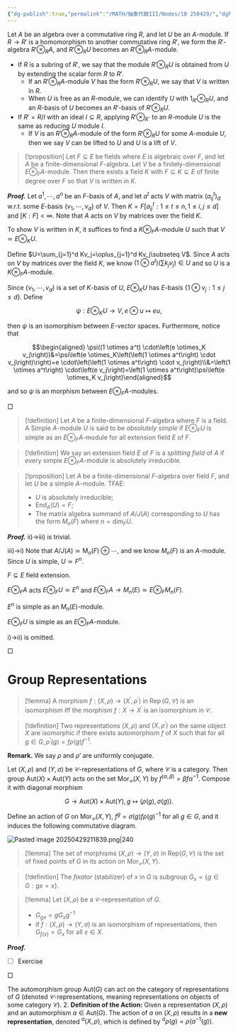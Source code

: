 ```yaml
---
{"dg-publish":true,"permalink":"/MATH/抽象代数III/Nodes/10 250429/","dgPassFrontmatter":true}
---
```



Let $A$ be an algebra over a commutative ring $R$, and let $U$ be an $A$-module. If $R\to R'$ is a homomorphism to another commutative ring $R'$, we form the $R'$-algebra $R'\otimes_R A$, and $R'\otimes_R U$ becomes an $R'\otimes_R A$-module. 
- If $R$ is a subring of $R'$, we say that the module $R'\otimes_R U$ is obtained from $U$ by extending the scalar form $R$ to $R'$. 
	- If an $R'\otimes_R A$-module $V$ has the form $R'\otimes_R U$, we say that $V$ is written in $R$. 
	- When $U$ is free as an $R$-module, we can identify $U$ with $1_{R'}\otimes_R U$, and an $R$-basis of $U$ becomes an $R'$-basis of $R'\otimes_R U$. 
- If $R'=R/I$ with an ideal $I\subseteq R$, applying $R'\otimes _R\cdot$ to an $R$-module $U$ is the same as reducing $U$ module $I$. 
	- If $V$ is an $R'\otimes_R A$-module of the form $R'\otimes_R U$ for some $A$-module $U$, then we say $V$ can be lifted to $U$ and $U$ is a lift of $V$.

> [!proposition]
> Let $F\subseteq E$ be fields where $E$ is algebraic over $F$, and let $A$ be a finite-dimensional $F$-algebra. Let $V$ be a finitely-dimensional $E\otimes_FA$-module. Then there exists a field $K$ with $F\subseteq K\subseteq E$ of finite degree over $F$ so that $V$ is written in $K$. 

**_Proof._**
Let $a^1,\cdots,a^n$ be an $F$-basis of $A$, and let $a^t$ acts $V$ with matrix $(a_{ij}^t)_d$ w.r.t. some $E$-basis $\{v_1,\cdots,v_d\}$ of $V$. Then $K=F[a_{ij}^t:1\leqslant t\leqslant n,1\leqslant i,j\leqslant d]$  and $[K:F]<\infty$. Note that $A$ acts on $V$ by matrices over the field $K$. 

To show $V$ is written in $K$, it suffices to find a $K\otimes_F A$-module $U$ such that $V\simeq E\otimes_K U$. 

Define $U=\sum_{j=1}^d Kv_j=\oplus_{j=1}^d Kv_j\subseteq V$. Since $A$ acts on $V$ by matrices over the field $K$, we know $(1\otimes a^t)(\sum k_jv_j)\in U$ and so $U$ is a $K\otimes _F A$-module. 

Since $\{v_1,\cdots,v_d\}$ is a set of $K$-basis of $U$, $E\otimes_K U$ has $E$-basis $\{1\otimes v_j:1\leqslant j\leqslant d\}$. Define 

$$\psi:E\otimes_K U\to V,e\otimes u\mapsto eu,$$

then $\psi$ is an isomorphism between $E$-vector spaces. Furthermore, notice that 

$$\begin{aligned}
\psi((1 \otimes a^t) \cdot\left(e \otimes_K v_j\right))&=\psi\left(e \otimes_K\left(\left(1 \otimes a^t\right) \cdot v_j\right)\right)=e \cdot\left(\left(1 \otimes a^t\right) \cdot v_j\right)\\&=\left(1 \otimes a^t\right) \cdot\left(e v_j\right)=\left(1 \otimes a^t\right)\psi\left(e \otimes_K v_j\right)\end{aligned}$$

and so $\psi$ is an morphism between $E\otimes_F A$-modules.
<p align="left">□</p>


> [!definition]
> Let $A$ be a finite-dimensional $F$-algebra where $F$ is a field. A Simple $A$-module $U$ is said to be *absolutely simple* if $E\otimes_F U$ is simple as an $E\otimes _FA$-module for all extension field $E$ of $F$. 


> [!definition]
> We say an extension field $E$ of $F$ is a *splitting field* of $A$ if every simple $E\otimes_F A$-module is absolutely irreducible. 


> [!proposition]
> Let $A$ be a finite-dimensional $F$-algebra over field $F$, and let $U$ be a simple $A$-module. TFAE:
> - $U$ is absolutely irreducible;
> - $\mathrm{End}_A(U)=F$;
> - The matrix algebra summand of $A/J(A)$ corresponding to $U$ has the form $M_n(F)$ where $n=\dim_FU$. 

**_Proof._**
ii)->iii) is trivial.

iii)->i) Note that $A/J(A)\simeq \mathrm{M}_n(F)\oplus\cdots$, and we know $M_n(F)$ is an $A$-module. Since $U$ is simple, $U\simeq F^n$. 


$F\subseteq E$ field extension. 

$E\otimes_F A$ acts $E\otimes _F U\simeq E^n$ and $E\otimes_F A\to M_n(E)\simeq E\otimes_F M_n(F)$. 

$E^n$ is simple as an $M_n(E)$-module. 

$E\otimes _FU$ is simple as an $E\otimes_F A$-module. 

i)->ii) is omitted.

<p align="left">□</p>

# Group Representations

> [!lemma]
> A morphism $f:(X, \rho) \rightarrow\left(X^{\prime}, \rho^{\prime}\right)$ in $\operatorname{Rep}(G, \mathscr{C})$ is an isomorphism iff the morphism $f: X \rightarrow X^{\prime}$ is an isomorphism in $\mathscr{C}$.

> [!definition]
> Two representations $(X, \rho)$ and $\left(X, \rho^{\prime}\right)$ on the same object $X$ are isomorphic if there exists automorphism $f$ of $X$ such that for all $g \in G, \rho^{\prime}(g)=f \rho(g) f^{-1}$.

**Remark.** We say $\rho$ and $\rho'$ are uniformly conjugate. 

Let $(X,\rho)$ and $(Y,\sigma)$ be $\mathcal C$-representations of $G$, where $\mathcal{C}$ is a category. Then group $\mathrm{Aut}(X)\times \mathrm{Aut}(Y)$ acts on the set $\mathrm{Mor}_{\mathcal C}(X,Y)$ by $f^{(\alpha,\beta)}=\beta f\alpha^{-1}$. Compose it with diagonal morphism 

$$G\to \mathrm{Aut}(X)\times \mathrm{Aut}(Y),g\mapsto(\rho(g),\sigma(g)).$$

Define an action of $G$ on $\mathrm{Mor}_{\mathcal{C}}(X,Y)$, $f^g=\sigma(g)f\rho(g)^{-1}$ for all $g\in G$, and it induces the following commutative diagram. 

![Pasted image 20250429211839.png|240](/img/user/%E9%99%84%E4%BB%B6/Pasted%20image%2020250429211839.png)


> [!lemma]
> The set of morphisms $(X,\rho)\to (Y,\sigma)$ in $\mathrm{Rep}(G,\mathcal{C})$ is the set of fixed points of $G$ in its action on $\mathrm{Mor}_{\mathcal{C}}(X,Y)$. 


> [!definition]
> The *fixator* (stabilizer) of $x$ in $G$ is subgroup $G_x=\{g\in G:gx=x\}$. 

> [!lemma]
> Let $(X,\rho)$ be a $\mathcal C$-representation of $G$. 
> - $G_{gx}=gG_xg^{-1}$
> - if $f:(X,\rho)\to (Y,\sigma)$ is an isomorphism of representations, then $G_{f(x)}=G_x$ for all $x\in X$. 

**_Proof._**
- [ ] Exercise
<p align="left">□</p>





The automorphism group $\mathrm{Aut}(G)$ can act on the category of representations of $G$ (denoted $\mathscr{C}$-representations, meaning representations on objects of some category $\mathscr{C}$).
2.  **Definition of the Action:**
Given a representation $(X, \rho)$ and an automorphism $a \in \mathrm{Aut}(G)$. The action of $a$ on $(X, \rho)$ results in a **new representation**, denoted ${}^a(X, \rho)$, which is defined by ${}^a\rho(g) = \rho(a^{-1}(g))$. 

